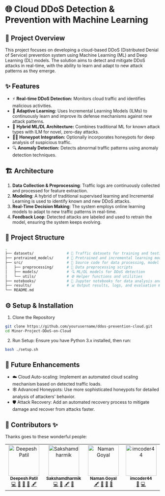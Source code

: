 # 🌐 Cloud DDoS Detection & Prevention with Machine Learning

## 📜 Project Overview
This project focuses on developing a cloud-based DDoS (Distributed Denial of Service) prevention system using Machine Learning (ML) and Deep Learning (DL) models. The solution aims to detect and mitigate DDoS attacks in real-time, with the ability to learn and adapt to new attack patterns as they emerge.

## ✨ Features
- ⚡ **Real-time DDoS Detection:** Monitors cloud traffic and identifies malicious activities.
- 🧠 **Adaptive Learning:** Uses Incremental Learning Models (ILMs) to continuously learn and improve its defense mechanisms against new attack patterns.
- 🔄 **Hybrid ML/DL Architecture:** Combines traditional ML for known attack types with ILM for novel, zero-day attacks.
- 🕵️‍♂️ **Honeypot Integration:** Optionally incorporates honeypots for deep analysis of suspicious traffic.
- 🔍 **Anomaly Detection:** Detects abnormal traffic patterns using anomaly detection techniques.

## 🏗️ Architecture
1. **Data Collection & Preprocessing**: Traffic logs are continuously collected and processed for feature extraction.
2. **Modeling**: A hybrid of traditional supervised learning and Incremental Learning is used to identify known and new DDoS attacks.
3. **Real-Time Decision Making**: The system employs online learning models to adapt to new traffic patterns in real-time.
4. **Feedback Loop**: Detected attacks are labeled and used to retrain the model, ensuring the system keeps evolving.

## 📁 Project Structure
```bash
.
├── datasets/               # 📂 Traffic datasets for training and testing
├── pretrained_models/      # 🧠 Pretrained and incremental learning models
├── src/                    # 📜 Source code for data processing, model training, and prediction
│   ├── preprocessing/      # 🧹 Data preprocessing scripts
│   ├── models/             # 🔍 ML/DL models for DDoS detection
│   └── utils/              # ⚙️ Helper functions and utilities
├── notebooks/              # 📝 Jupyter notebooks for data analysis and model development
├── results/                # 📊 Output results, logs, and evaluation metrics
└── README.md          
```

## ⚙️ Setup & Installation
1. Clone the Repository
```bash
git clone https://github.com/yourusername/ddos-prevention-cloud.git
cd Minor-Project-DDoS-on-Cloud
```

2. Run Setup: Ensure you have Python 3.x installed, then run:
```bash
bash ./setup.sh
```

<!-- ## 🚀 Usage
1. Preprocess Data: To preprocess traffic data:
```bash
python src/preprocessing/preprocess.py
```

2. Train the Model: To train the ML/DL model for DDoS detection:
```bash
python src/models/train_model.py
```

3. Run Real-time Detection: For real-time DDoS detection using streaming data:
```bash
python src/models/run_realtime_detection.py
```
4. Analyze Results: You can view the logs and performance metrics in the `results` folder. -->


## 🔮 Future Enhancements
- ☁️ Cloud Auto-scaling: Implement an automated cloud scaling mechanism based on detected traffic loads.
- 🕸️ Advanced Honeypots: Use more sophisticated honeypots for detailed analysis of attackers' behavior.
- 🛡️ Attack Recovery: Add an automated recovery process to mitigate damage and recover from attacks faster.

## 🤝 Contributors ✨

Thanks goes to these wonderful people:

<!-- ALL-CONTRIBUTORS-LIST:START - Do not remove or modify this section -->
<!-- prettier-ignore-start -->
<!-- markdownlint-disable -->
<table>
  <tbody>
    <tr>
      <td align="center" valign="top" width="14.28%"><a href="https://deepesh-patil.vercel.app/"><img src="https://avatars.githubusercontent.com/u/123585104?v=4?s=100" width="100px;" alt="Deepesh Patil"/><br /><sub><b>Deepesh Patil</b></sub></a><br /><a href="https://github.com/deepesh611/Minor-Project-DDoS-on-Cloud/commits?author=deepesh611" title="Code">💻</a> <a href="https://github.com/deepesh611/Minor-Project-DDoS-on-Cloud/commits?author=deepesh611" title="Documentation">📖</a> <a href="#research-deepesh611" title="Research">🔬</a> <a href="#ideas-deepesh611" title="Ideas, Planning, & Feedback">🤔</a> <a href="#content-deepesh611" title="Content">🖋</a></td>
      <td align="center" valign="top" width="14.28%"><a href="https://github.com/Sakshamdharmik"><img src="https://avatars.githubusercontent.com/u/123961289?v=4?s=100" width="100px;" alt="Sakshamdharmik"/><br /><sub><b>Sakshamdharmik</b></sub></a><br /><a href="https://github.com/deepesh611/Minor-Project-DDoS-on-Cloud/commits?author=Sakshamdharmik" title="Code">💻</a> <a href="#research-Sakshamdharmik" title="Research">🔬</a> <a href="#content-Sakshamdharmik" title="Content">🖋</a> <a href="#ideas-Sakshamdharmik" title="Ideas, Planning, & Feedback">🤔</a></td>
      <td align="center" valign="top" width="14.28%"><a href="https://github.com/Codeguruu03"><img src="https://avatars.githubusercontent.com/u/123642608?v=4?s=100" width="100px;" alt="Naman Goyal"/><br /><sub><b>Naman Goyal</b></sub></a><br /><a href="#content-Codeguruu03" title="Content">🖋</a> <a href="#ideas-Codeguruu03" title="Ideas, Planning, & Feedback">🤔</a> <a href="https://github.com/deepesh611/Minor-Project-DDoS-on-Cloud/commits?author=Codeguruu03" title="Documentation">📖</a> <a href="#research-Codeguruu03" title="Research">🔬</a></td>
      <td align="center" valign="top" width="14.28%"><a href="https://github.com/imcoder44"><img src="https://avatars.githubusercontent.com/u/157146424?v=4?s=100" width="100px;" alt="imcoder44"/><br /><sub><b>imcoder44</b></sub></a><br /><a href="https://github.com/deepesh611/Minor-Project-DDoS-on-Cloud/commits?author=imcoder44" title="Documentation">📖</a> <a href="https://github.com/deepesh611/Minor-Project-DDoS-on-Cloud/commits?author=imcoder44" title="Code">💻</a></td>
    </tr>
  </tbody>
</table>

<!-- markdownlint-restore -->
<!-- prettier-ignore-end -->

<!-- ALL-CONTRIBUTORS-LIST:END -->
